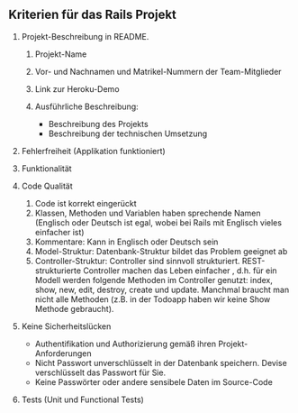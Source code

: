 ## Kriterien für das Rails Projekt

1. Projekt-Beschreibung in README.

	1. Projekt-Name
	2. Vor- und Nachnamen und Matrikel-Nummern der Team-Mitglieder
	3. Link zur Heroku-Demo
	4. Ausführliche Beschreibung:
		
		* Beschreibung des Projekts
		* Beschreibung der technischen Umsetzung
	
2. Fehlerfreiheit (Applikation funktioniert)

3. Funktionalität

4. Code Qualität

	1. Code ist korrekt eingerückt
	2. Klassen, Methoden und Variablen haben sprechende Namen (Englisch oder Deutsch ist egal, wobei bei Rails mit Englisch vieles einfacher ist)
	3. Kommentare: Kann in Englisch oder Deutsch sein
	4. Model-Struktur: Datenbank-Struktur bildet das Problem geeignet ab
	5. Controller-Struktur: Controller sind sinnvoll strukturiert. REST-strukturierte Controller machen das Leben einfacher , d.h. für ein Modell werden folgende Methoden im Controller genutzt: index, show, new, edit, destroy, create und update. Manchmal braucht man nicht alle Methoden (z.B. in der Todoapp haben wir keine Show Methode gebraucht).


5. Keine Sicherheitslücken
	* Authentifikation und Authorizierung gemäß ihren Projekt-Anforderungen
	* Nicht Passwort unverschlüsselt in der Datenbank speichern. Devise verschlüsselt das Passwort für Sie.
	* Keine Passwörter oder andere sensibele Daten im Source-Code

6. Tests (Unit und Functional Tests)

